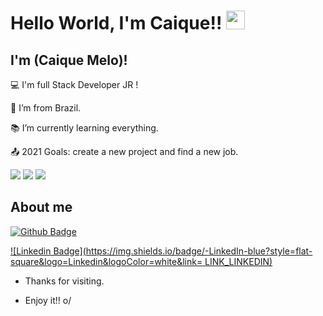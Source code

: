 <!--
- 👋 Hi, I’m @caiquedev25
- 👀 I’m interested in ...
- 🌱 I’m currently learning ...
- 💞️ I’m looking to collaborate on ...
- 📫 How to reach me ...
-->
# Hello World, I'm Caique!! <img src=https://github.com/TheDudeThatCode/TheDudeThatCode/blob/master/Assets/Earth.gif width="30">


## I'm (Caique Melo)!


:computer: I'm  full Stack Developer JR !

:house_with_garden: I’m from Brazil.

:books: I’m currently learning everything.

:outbox_tray: 2021 Goals: create a new project and find a new job.
 
 <!-- CSS-->
 <img src="https://img.shields.io/badge/CSS3-1572B6?style=for-the-badge&logo=css3&logoColor=white">
 <img src="https://img.shields.io/badge/JavaScript-F7DF1E?style=for-the-badge&logo=javascript&logoColor=black">
 <!-- java-->
 <img src="https://img.shields.io/badge/Java-ED8B00?style=for-the-badge&logo=java&logoColor=white">


## About me

     
[![Github Badge](https://img.shields.io/badge/-Github-000?style=flat-square&logo=Github&logoColor=white&link=LINK_GIT)](LINK_GIT)

[![Linkedin Badge](https://img.shields.io/badge/-LinkedIn-blue?style=flat-square&logo=Linkedin&logoColor=white&link= LINK_LINKEDIN)]( LINK_LINKEDIN)



- Thanks for visiting.

- Enjoy it!! o/
